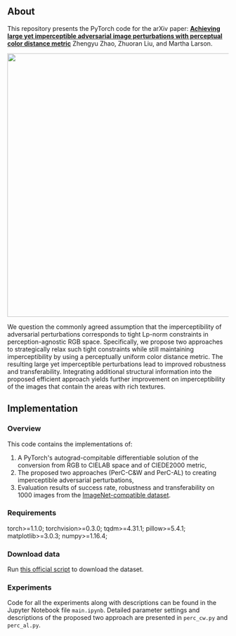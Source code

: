 ## About
This repository presents the PyTorch code for the arXiv paper: 
[**Achieving large yet imperceptible adversarial image perturbations with perceptual color distance metric**](https://github.com/tensorflow/cleverhans/blob/master/examples/nips17_adversarial_competition/dataset/download_images.py)
Zhengyu Zhao, Zhuoran Liu, and Martha Larson.
<p align="center">
  <img src="https://github.com/ZhengyuZhao/color_adversarial/blob/master/figures/figure1.PNG" width='600'>
</p>
We question the commonly agreed assumption that the imperceptibility of adversarial perturbations corresponds to tight Lp-norm constraints in perception-agnostic RGB space.
Specifically, we propose two approaches to strategically relax such tight constraints while still maintaining imperceptibility by using a perceptually uniform color distance metric.
The resulting large yet imperceptible perturbations lead to improved robustness and transferability.
Integrating additional structural information into the proposed efficient approach yields further improvement on imperceptibility of the images that contain the areas with rich textures.


## Implementation

### Overview

This code contains the implementations of:
 1. A PyTorch's autograd-compitable differentiable solution of the conversion from RGB to CIELAB space and of CIEDE2000 metric,
 2. The proposed two approaches (PerC-C&W and PerC-AL) to creating imperceptible adversarial perturbations,
 3. Evaluation results of success rate, robustness and transferability on 1000 images from the [ImageNet-compatible dataset](https://github.com/tensorflow/cleverhans/tree/master/examples/nips17_adversarial_competition/dataset).
 
### Requirements
torch>=1.1.0; torchvision>=0.3.0; tqdm>=4.31.1; pillow>=5.4.1; matplotlib>=3.0.3;  numpy>=1.16.4; 

### Download data

Run [this official script](https://github.com/tensorflow/cleverhans/blob/master/examples/nips17_adversarial_competition/dataset/download_images.py) to download the dataset.

### Experiments
Code for all the experiments along with descriptions can be found in the Jupyter Notebook file ```main.ipynb```.
Detailed parameter settings and descriptions of the proposed two approach are presented in ```perc_cw.py``` and ```perc_al.py```.
